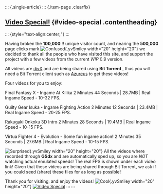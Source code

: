 ::: {.single-article}
::: {.item-page .clearfix}
## [Video Special!](/189-video-special.html) {#video-special .contentheading}

::: {style="text-align:center;"}
:::

Having broken the **100,000** !! unique visitor count, and nearing the
**500,000** page clicks mark
![Confused](https://pcsx2.net/images/stories/frontend/smilies/blink.gif){.yvSmiley
width="20" height="20"} we decided to thank all the people who have
visited this site, and support the project with a few videos from the
current *WIP* 0.9 version.

All videos are [divX](http://www.divx.com/) and are being shared using
**Bit Torrent** , thus you will need a Bit Torrent client such as
[Azureus](http://azureus.sourceforge.net/) to get these videos!

Four videos for you to enjoy:

Final Fantasy X - Ingame At Kilika
2 Minutes 44 Seconds | 28.7MB | Real Ingame Speed - 10-32 FPS.

Guilty Gear Isuka - Ingame Fighting Action
2 Minutes 12 Seconds | 23.4MB | Real Ingame Speed - 20-25 FPS.

Rakugaki Onkoku 3D Intro
2 Minutes 28 Seconds | 19.4MB | Real Ingame Speed - 10-15 FPS.

Virtua Fighter 4 - Evolution - Some fun ingame action!
2 Minutes 35 Seconds | 27.6MB | Real Ingame Speed - 10-15 FPS.

![Surprised](https://pcsx2.net/images/stories/frontend/smilies/excl.gif){.yvSmiley
width="20" height="20"} All the videos where recorded through **GSdx**
and are automatically sped up, so you are *NOT* watching actual emulated
speeds! The real FPS is shown under each video link! Given that these
videos are being shared through Bit Torrent, we ask if you could seed
(share) these files for as long as possible!

Thank you for visiting, and enjoy the videos!
![Cool](https://pcsx2.net/images/stories/frontend/smilies/cool.gif){.yvSmiley
width="20" height="20"}
[![Video
Special](/images/stories/frontend/various/vidspec.jpg)](/images/stories/frontend/various/special.jpg)
:::
:::

